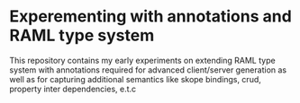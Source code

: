 # Experementing with annotations and RAML type system

This repository contains my early experiments on extending RAML type system with annotations required for advanced client/server generation 
as well as for capturing additional semantics like skope bindings, crud, property inter dependencies, e.t.c


